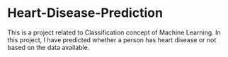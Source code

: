 # Heart-Disease-Prediction

This is a project related to Classification concept of Machine Learning.
In this project, I have predicted whether a person has heart disease or not based on the data available.
